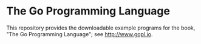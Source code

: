 # The Go Programming Language

This repository provides the downloadable example programs
for the book, "The Go Programming Language"; see http://www.gopl.io.
